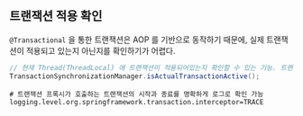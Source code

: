 ## 트랜잭션 적용 확인

`@Transactional` 을 통한 트랜잭션은 AOP 를 기반으로 동작하기 때문에, 실제 트랜잭션이 적용되고 있는지
아닌지를 확인하기가 어렵다.

```java
// 현재 Thread(ThreadLocal) 에 트랜잭션이 적용되어있는지 확인할 수 있는 기능. 트랜잭션의 적용 여부를 가장 확실하게 알 수 있다.
TransactionSynchronizationManager.isActualTransactionActive();
```

```properties
# 트랜잭션 프록시가 호출하는 트랜잭션의 시작과 종료를 명확하게 로그로 확인 가능
logging.level.org.springframework.transaction.interceptor=TRACE
```
